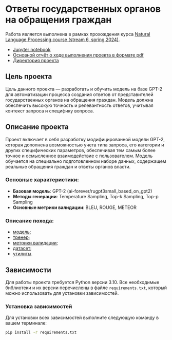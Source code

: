 # Ответы государственных органов на обращения граждан

Работа является выполнена в рамках прохождения курса [Natural Language Processing course (stream 6, spring 2024)](https://ods.ai/tracks/nlp-course-spring-2024).

- [Jupyter notebook](project/gpt2_small.ipynb)
- [Основной отчёт о ходе выполнения проекта в формате pdf](https://github.com/AntonSHBK/NLP_course/tree/main/docs/NLP_Course.pdf)
- [Директория проекта](https://github.com/AntonSHBK/NLP_course/tree/main/project)

## Цель проекта

Цель данного проекта — разработать и обучить модель на базе GPT-2 для автоматизации процесса создания ответов от представителей государственных органов на обращения граждан. Модель должна обеспечить высокую точность и релевантность ответов, учитывая контекст запроса и специфику вопроса.

## Описание проекта

Проект включает в себя разработку модифицированной модели GPT-2, которая дополнена возможностью учета типа запроса, его категории и других специфических параметров, обеспечивая тем самым более точное и осмысленное взаимодействие с пользователем. Модель обучается на специально подготовленном наборе данных, содержащем реальные обращения граждан и ответы органов власти.

### Основные характеристики:
- **Базовая модель**: GPT-2 (ai-forever/rugpt3small_based_on_gpt2)
- **Методы генерации**: Temperature Sampling, Top-k Sampling, Top-p Sampling
- **Основные метрики валидации**: BLEU, ROUGE, METEOR

### Описание похода:
- [модель](project/model.py);
- [тренер](project/trainer.py);
- [метрики валидации](project/evaluator.py);
- [датасет](project/custom_data.py);
- [утилиты](project/utils.py).


## Зависимости

Для работы проекта требуется Python версии 3.10. Все необходимые библиотеки и их версии перечислены в файле `requirements.txt`, который можно использовать для установки зависимостей.

### Установка зависимостей

Для установки всех зависимостей выполните следующую команду в вашем терминале:

```bash
pip install -r requirements.txt
```
